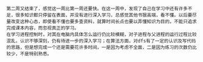     第二周又结束了，感觉这一周比第一周还要快。在这一周中，发现了自己在学习中还有许多不足，很多知识都只停留在表面，并没有进行深入学习，总感觉其他书狠高端，看不懂。以后要尽量改变这种心态，即使看不懂也要多查资料，就算时间长点也要以弄懂知识为目的，不能只追求完成课本内容，而忽视真正的学习。
    在学习进程控制时，对其在电脑内具体怎么运行仍比较模糊，对子进程与父进程的运行过程比较混乱，认识不够深刻，仍有待进一步的深入学习；在算法方面，对dfs有了一定的认识及写代码的思路，但是想完成一个还是需要花许多时间，一是因为考虑不全面，二是因为练习的次数仍比较少，不是特别熟悉。
